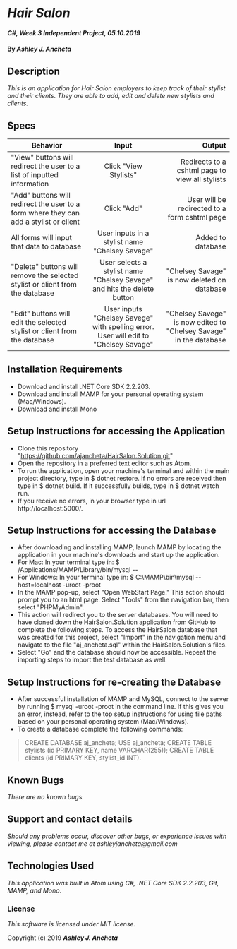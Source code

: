 # _Hair Salon_

#### _C#, Week 3 Independent Project, *05.10.2019*_

#### By _Ashley J. Ancheta_

## Description
_This is an application for Hair Salon employers to keep track of their stylist and their clients. They are able to add, edit and delete new stylists and clients._

## Specs
| Behavior | Input | Output |
| ------------- |:-------------:| -----:|
| "View" buttons will redirect the user to a list of inputted information | Click "View Stylists" | Redirects to a cshtml page to view all stylists |
| "Add" buttons will redirect the user to a form where they can add a stylist or client | Click "Add" | User will be redirected to a form cshtml page |
| All forms will input that data to database | User inputs in a stylist name "Chelsey Savage" | Added to database |
| "Delete" buttons will remove the selected stylist or client from the database | User selects a stylist name "Chelsey Savage" and hits the delete button | "Chelsey Savage" is now deleted on database |
| "Edit" buttons will edit the selected stylist or client from the database | User inputs "Chelsey Savege" with spelling error. User will edit to "Chelsey Savage" | "Chelsey Savege" is now edited to "Chelsey Savage" in the database |

## Installation Requirements
* Download and install .NET Core SDK 2.2.203.
* Download and install MAMP for your personal operating system (Mac/Windows).
* Download and install Mono

## Setup Instructions for accessing the Application
* Clone this repository "https://github.com/ajancheta/HairSalon.Solution.git"
* Open the repository in a preferred text editor such as Atom.
* To run the application, open your machine's terminal and within the main project directory, type in $ dotnet restore. If no errors are received then type in $ dotnet build. If it successfully builds, type in $ dotnet watch run.
* If you receive no errors, in your browser type in url http://localhost:5000/.

## Setup Instructions for accessing the Database
* After downloading and installing MAMP, launch MAMP by locating the application in your machine's downloads and start up the application.
* For Mac: In your terminal type in: $ /Applications/MAMP/Library/bin/mysql --
* For Windows: In your terminal type in: $ C:\MAMP\bin\mysql --host=localhost -uroot -proot
* In the MAMP pop-up, select "Open WebStart Page." This action should prompt you to an html page. Select "Tools" from the navigation bar, then select "PHPMyAdmin".
* This action will redirect you to the server databases. You will need to have cloned down the HairSalon.Solution application from GitHub to complete the following steps. To access the HairSalon database that was created for this project, select "Import" in the navigation menu and navigate to the file "aj_ancheta.sql" within the HairSalon.Solution's files.
* Select "Go" and the database should now be accessible. Repeat the importing steps to import the test database as well.

## Setup Instructions for re-creating the Database
* After successful installation of MAMP and MySQL, connect to the server by running $ mysql -uroot -proot in the command line. If this gives you an error, instead, refer to the top setup instructions for using file paths based on your personal operating system (Mac/Windows).
* To create a database complete the following commands:
> CREATE DATABASE aj_ancheta;
> USE aj_ancheta;
> CREATE TABLE stylists (id PRIMARY KEY, name VARCHAR(255));
> CREATE TABLE clients (id PRIMARY KEY, stylist_id INT).

## Known Bugs

_There are no known bugs._

## Support and contact details

_Should any problems occur, discover other bugs, or experience issues with viewing, please contact me at ashleyjancheta@gmail.com_

## Technologies Used

_This application was built in Atom using C#, .NET Core SDK 2.2.203, Git, MAMP, and Mono._

### License

*This software is licensed under MIT license.*

Copyright (c) 2019 **_Ashley J. Ancheta_**
